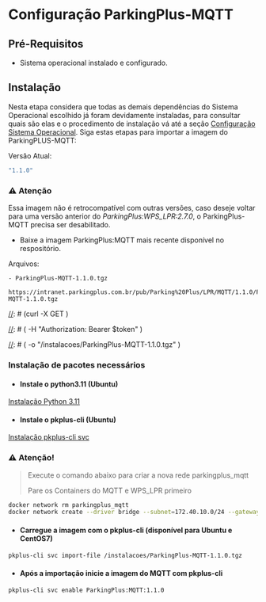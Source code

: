 # Configuração ParkingPlus-MQTT

## Pré-Requisitos
-   Sistema operacional instalado e configurado.

## Instalação
Nesta etapa considera que todas as demais dependências do Sistema Operacional escolhido já foram 
devidamente instaladas, para consultar quais são elas e o procedimento de instalação vá até a 
seção [Configuração Sistema Operacional](configuracao_sistema_operacional.md). Siga estas etapas para importar a imagem 
do ParkingPLUS-MQTT:

Versâo Atual: 
```bash
"1.1.0"
```
### ⚠️ Atenção
Essa imagem não é retrocompatível com outras versões, caso deseje voltar para uma
versão anterior do _ParkingPlus:WPS_LPR:2.7.0_, o ParkingPlus-MQTT precisa ser desabilitado.

* Baixe a imagem ParkingPlus:MQTT mais recente disponível no respositório.

Arquivos:
```
- ParkingPlus-MQTT-1.1.0.tgz
```

```
https://intranet.parkingplus.com.br/pub/Parking%20Plus/LPR/MQTT/1.1.0/ParkingPlus-MQTT-1.1.0.tgz
```

[//]: # (### Gerar token para autenticação:)

[//]: # ()
[//]: # ([OAuth Playground]&#40;https://developers.google.com/oauthplayground/?hl=pt-br&#41;)

[//]: # ()
[//]: # (#### Escolher a API:)

[//]: # (**Cloud Storage API v1**)

[//]: # ()
[//]: # (-   `https://www.googleapis.com/auth/devstorage.read_only`)

[//]: # ()
[//]: # (1. Clique em **Authorize API**.)

[//]: # (2. Escolha sua conta da **wps-sa**.)

[//]: # (3. Clique em **Exchange authorization code for tokens**.)

[//]: # (4. Copie o **Access Token** e substitua em `access_token` na chamada do `curl` abaixo. Ou crie um variavel de ambiente com o conteúdo, token.)

[//]: # ()
[//]: # (### Parâmetros para download da imagem)

[//]: # (- **BUCKET_NAME**: `lpr-wps-v1`)

[//]: # (- **OBJECT_NAME**: nome do arquivo &#40;ex.: `ParkingPlus-MQTT-1.1.0.tgz`&#41;)

[//]: # (- **SAVE_TO_LOCATION**: local onde deseja salvar o arquivo)

[//]: # ()
[//]: # ()
[//]: # (```bash)

[//]: # (curl -X GET \ -H "Authorization: Bearer <access_token>" \ )

[//]: # (-o "<SAVE_TO_LOCATION>" \ )

[//]: # ("https://storage.googleapis.com/storage/v1/b/<BUCKET_NAME>/o/<OBJECT_NAME>?alt=media")

[//]: # (```)

[//]: # ()
[//]: # (#### Exemplo de Uso)

[//]: # (```bash)

[//]: # (curl -X GET \)

[//]: # (  -H "Authorization: Bearer $token" \)

[//]: # (  -o "/instalacoes/ParkingPlus-MQTT-1.1.0.tgz" \)

[//]: # (  "https://storage.googleapis.com/storage/v1/b/lpr-wps-v1/o/ParkingPlus-MQTT-1.1.0.tgz?alt=media")

[//]: # (```)

### Instalação de pacotes necessários

* #### Instale o python3.11 (Ubuntu)

[Instalação Python 3.11](instalacao.md#instale-o-python311-ubuntu)

* #### Instale o pkplus-cli (Ubuntu)

[Instalação pkplus-cli svc](instalacao.md#instale-o-pkplus-cli-ubuntu)


### ⚠️ **Atenção!**
> 
> Execute o comando abaixo para criar a nova rede parkingplus_mqtt
> 
> Pare os Containers do MQTT e WPS_LPR primeiro

```bash
docker network rm parkingplus_mqtt
docker network create --driver bridge --subnet=172.40.10.0/24 --gateway=172.40.10.1 parkingplus_mqtt
```

* #### Carregue a imagem com o pkplus-cli (disponível para Ubuntu e CentOS7)
```bash
pkplus-cli svc import-file /instalacoes/ParkingPlus-MQTT-1.1.0.tgz
```

* #### Após a importação inicie a imagem do MQTT com pkplus-cli
```bash
pkplus-cli svc enable ParkingPlus:MQTT:1.1.0
```

<!DOCTYPE html>
<html lang="pt-br">
<head>
    <meta charset="UTF-8">
    <meta name="viewport" content="width=device-width, initial-scale=1.0">
    <title>Caixa de Alerta</title>
    <style>
        .alert-box {
            border: 2px solid #ff4c4c;
            border-radius: 8px;
            background-color: #2d2f33;
            color: #ccc;
            padding: 16px;
            font-family: Arial, sans-serif;
            max-width: 800px;
            margin: 20px 0;
        }

        .alert-header {
            display: flex;
            align-items: center;
            background-color: #3b3b3b;
            padding: 8px 16px;
            border-radius: 6px 6px 0 0;
            font-weight: bold;
            color: #fff;
        }

        .alert-header .icon {
            color: #ff4c4c;
            font-size: 1.2em;
            margin-right: 8px;
        }

        .alert-content {
            padding-top: 12px;
            font-size: 0.95em;
            line-height: 1.5;
        }
    </style>
</head>
<body>

<div class="alert-box">
    <div class="alert-header">
        <span class="icon">❗</span>
        CentOS7
    </div>
    <div class="alert-content">
        O procedimento de instalação está descrito no 
<a href="https://intranet.parkingplus.com.br/pub/Parking%20Plus/CentOS_7/Instalacao_pkplus-cli/01-Instalacao.mp4" 
target="_blank">manual próprio do sistema operacional</a>, porém, caso já esteja instalado, basta importar o arquivo.
    </div>
</div>

</body>
</html>


------------
